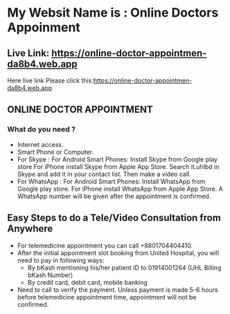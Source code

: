 # My Websit Name is : Online Doctors Appoinment

## Live Link: <https://online-doctor-appointmen-da8b4.web.app>

Here live link Please click this:<https://online-doctor-appointmen-da8b4.web.app>

## ONLINE DOCTOR APPOINTMENT

### What do you need ?

- Internet access.
- Smart Phone or Computer.
- For Skype : For Android Smart Phones: Install Skype from Google play store For iPhone install Skype from Apple App Store. Search it.uhlbd in Skype and add it in your contact list. Then make a video call.
- For WhatsApp : For Android Smart Phones: Install WhatsApp from Google play store. For iPhone install WhatsApp from Apple App Store. A WhatsApp number will be given after the appointment is confirmed.

## Easy Steps to do a Tele/Video Consultation from Anywhere

- For telemedicine appointment you can call +8801704404410.
- After the initial appointment slot booking from United Hospital, you will need to pay in following ways:
  - By bKash mentioning his/her patient ID to 01914001264 (UHL Billing bKash Number)
  - By credit card, debit card, mobile banking
- Need to call to verify the payment. Unless payment is made 5-6 hours before telemedicine appointment time, appointment will not be confirmed.
